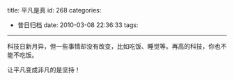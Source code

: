 title: 平凡是真
id: 268
categories:
  - 昔日归档
date: 2010-03-08 22:36:33
tags:
---

科技日新月异，但一些事情却没有改变，比如吃饭、睡觉等。再高的科技，你也不能不吃饭。

让平凡变成非凡的是坚持！